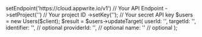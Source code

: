 <?php

use Appwrite\Client;
use Appwrite\Services\Users;

$client = (new Client())
    ->setEndpoint('https://cloud.appwrite.io/v1') // Your API Endpoint
    ->setProject('<YOUR_PROJECT_ID>') // Your project ID
    ->setKey('<YOUR_API_KEY>'); // Your secret API key

$users = new Users($client);

$result = $users->updateTarget(
    userId: '<USER_ID>',
    targetId: '<TARGET_ID>',
    identifier: '<IDENTIFIER>', // optional
    providerId: '<PROVIDER_ID>', // optional
    name: '<NAME>' // optional
);